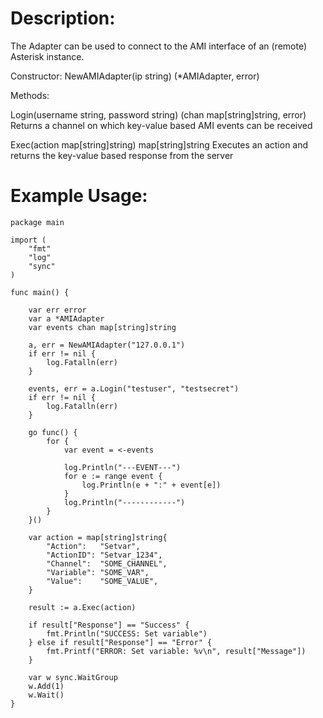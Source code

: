 Description:
==============
The Adapter can be used to connect to the AMI interface of an (remote) Asterisk instance.

Constructor:
NewAMIAdapter(ip string) (*AMIAdapter, error)


Methods:

Login(username string, password string) (chan map[string]string, error)
Returns a channel on which key-value based AMI events can be received 

Exec(action map[string]string) map[string]string
Executes an action and returns the key-value based response from the server

Example Usage:
==============
	package main
	
	import (
		"fmt"
		"log"
		"sync"
	)
	
	func main() {
	
		var err error
		var a *AMIAdapter
		var events chan map[string]string
	
		a, err = NewAMIAdapter("127.0.0.1")
		if err != nil {
			log.Fatalln(err)
		}
	
		events, err = a.Login("testuser", "testsecret")
		if err != nil {
			log.Fatalln(err)
		}
	
		go func() {
			for {
				var event = <-events
	
				log.Println("---EVENT---")
				for e := range event {
					log.Println(e + ":" + event[e])
				}
				log.Println("------------")
			}
		}()
	
		var action = map[string]string{
			"Action":   "Setvar",
			"ActionID": "Setvar_1234",
			"Channel":  "SOME_CHANNEL",
			"Variable": "SOME_VAR",
			"Value":    "SOME_VALUE",
		}
	
		result := a.Exec(action)
	
		if result["Response"] == "Success" {
			fmt.Println("SUCCESS: Set variable")
		} else if result["Response"] == "Error" {
			fmt.Printf("ERROR: Set variable: %v\n", result["Message"])
		}
	
		var w sync.WaitGroup
		w.Add(1)
		w.Wait()
	}
